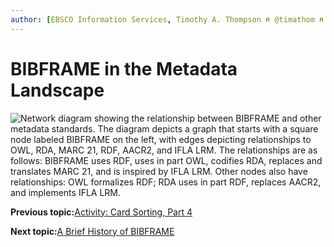 ```yaml
---
author: [EBSCO Information Services, Timothy A. Thompson ⍝ @timathom ⍝ @timathom@indieweb.social, timothy.thompson@yale.edu]
---
```


# BIBFRAME in the Metadata Landscape

![Network diagram showing the relationship between BIBFRAME and other metadata standards. The diagram depicts a graph that starts with a square node labeled BIBFRAME on the left, with edges depicting relationships to OWL, RDA, MARC 21, RDF, AACR2, and IFLA LRM. The relationships are as follows: BIBFRAME uses RDF, uses in part OWL, codifies RDA, replaces and translates MARC 21, and is inspired by IFLA LRM. Other nodes also have relationships: OWL formalizes RDF; RDA uses in part RDF, replaces AACR2, and implements IFLA LRM.](../../../submaps/../img/bibframe_etc/bf_landscape.svg "BIBFRAME Landscape")

**Previous topic:**[Activity: Card Sorting, Part 4](../../../day_1/lesson_4/activity_card_sorting_4.md)

**Next topic:**[A Brief History of BIBFRAME](../../../day_1/lesson_5/topic_1/brief_history_of_bibframe.md)

